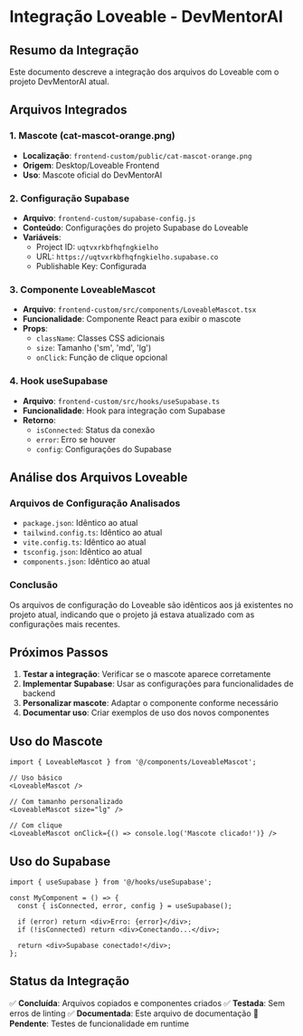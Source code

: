 # Integração Loveable - DevMentorAI

## Resumo da Integração

Este documento descreve a integração dos arquivos do Loveable com o projeto DevMentorAI atual.

## Arquivos Integrados

### 1. Mascote (cat-mascot-orange.png)
- **Localização**: `frontend-custom/public/cat-mascot-orange.png`
- **Origem**: Desktop/Loveable Frontend
- **Uso**: Mascote oficial do DevMentorAI

### 2. Configuração Supabase
- **Arquivo**: `frontend-custom/supabase-config.js`
- **Conteúdo**: Configurações do projeto Supabase do Loveable
- **Variáveis**:
  - Project ID: `uqtvxrkbfhqfngkielho`
  - URL: `https://uqtvxrkbfhqfngkielho.supabase.co`
  - Publishable Key: Configurada

### 3. Componente LoveableMascot
- **Arquivo**: `frontend-custom/src/components/LoveableMascot.tsx`
- **Funcionalidade**: Componente React para exibir o mascote
- **Props**:
  - `className`: Classes CSS adicionais
  - `size`: Tamanho ('sm', 'md', 'lg')
  - `onClick`: Função de clique opcional

### 4. Hook useSupabase
- **Arquivo**: `frontend-custom/src/hooks/useSupabase.ts`
- **Funcionalidade**: Hook para integração com Supabase
- **Retorno**:
  - `isConnected`: Status da conexão
  - `error`: Erro se houver
  - `config`: Configurações do Supabase

## Análise dos Arquivos Loveable

### Arquivos de Configuração Analisados
- `package.json`: Idêntico ao atual
- `tailwind.config.ts`: Idêntico ao atual
- `vite.config.ts`: Idêntico ao atual
- `tsconfig.json`: Idêntico ao atual
- `components.json`: Idêntico ao atual

### Conclusão
Os arquivos de configuração do Loveable são idênticos aos já existentes no projeto atual, indicando que o projeto já estava atualizado com as configurações mais recentes.

## Próximos Passos

1. **Testar a integração**: Verificar se o mascote aparece corretamente
2. **Implementar Supabase**: Usar as configurações para funcionalidades de backend
3. **Personalizar mascote**: Adaptar o componente conforme necessário
4. **Documentar uso**: Criar exemplos de uso dos novos componentes

## Uso do Mascote

```tsx
import { LoveableMascot } from '@/components/LoveableMascot';

// Uso básico
<LoveableMascot />

// Com tamanho personalizado
<LoveableMascot size="lg" />

// Com clique
<LoveableMascot onClick={() => console.log('Mascote clicado!')} />
```

## Uso do Supabase

```tsx
import { useSupabase } from '@/hooks/useSupabase';

const MyComponent = () => {
  const { isConnected, error, config } = useSupabase();
  
  if (error) return <div>Erro: {error}</div>;
  if (!isConnected) return <div>Conectando...</div>;
  
  return <div>Supabase conectado!</div>;
};
```

## Status da Integração

✅ **Concluída**: Arquivos copiados e componentes criados
✅ **Testada**: Sem erros de linting
✅ **Documentada**: Este arquivo de documentação
🔄 **Pendente**: Testes de funcionalidade em runtime
